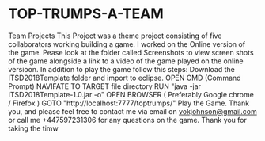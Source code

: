 # TOP-TRUMPS-A-TEAM
Team Projects
This Project was a theme project consisting of five collaborators working building a game.
I worked on the Online version of the game.
Pease look at the folder called Screenshots to view screen shots of the game alongside  a link to a video of the game played on the online versioon.
In addition to play the game follow this steps: 
Download the ITSD2018Template folder and import to eclipse.
OPEN CMD (Command Prompt)
NAVIFATE TO TARGET file directory
RUN "java -jar ITSD2018Template-1.0.jar -o"
OPEN BROWSER ( Preferably Google chrome / Firefox )
GOTO "http://localhost:7777/toptrumps/"
Play the Game.
Thank you, and please feel free to contact me via email on vokjohnson@gmail.com or call me +447597231306 for any questions on the game.
Thank you for taking the timw
